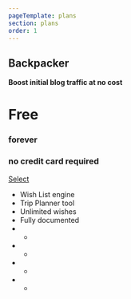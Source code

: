 ```yaml
---
pageTemplate: plans
section: plans
order: 1
---
```



<!--- ![Backpacker](../../images/hiking.svg) -->

## Backpacker
**Boost initial blog traffic at no cost**
# Free
### forever
### no credit card required
[Select](/signup/free)

- Wish List engine
- Trip Planner tool
- Unlimited wishes
- Fully documented
- -
- -
- -
- -
